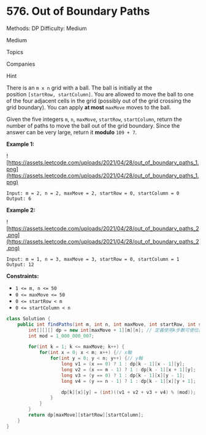 # 576. Out of Boundary Paths

Methods: DP
Difficulty: Medium

Medium

Topics

Companies

Hint

There is an `m x n` grid with a ball. The ball is initially at the position `[startRow, startColumn]`. You are allowed to move the ball to one of the four adjacent cells in the grid (possibly out of the grid crossing the grid boundary). You can apply **at most** `maxMove` moves to the ball.

Given the five integers `m`, `n`, `maxMove`, `startRow`, `startColumn`, return the number of paths to move the ball out of the grid boundary. Since the answer can be very large, return it **modulo** `109 + 7`.

**Example 1:**

![https://assets.leetcode.com/uploads/2021/04/28/out_of_boundary_paths_1.png](https://assets.leetcode.com/uploads/2021/04/28/out_of_boundary_paths_1.png)

```
Input: m = 2, n = 2, maxMove = 2, startRow = 0, startColumn = 0
Output: 6

```

**Example 2:**

![https://assets.leetcode.com/uploads/2021/04/28/out_of_boundary_paths_2.png](https://assets.leetcode.com/uploads/2021/04/28/out_of_boundary_paths_2.png)

```
Input: m = 1, n = 3, maxMove = 3, startRow = 0, startColumn = 1
Output: 12

```

**Constraints:**

- `1 <= m, n <= 50`
- `0 <= maxMove <= 50`
- `0 <= startRow < m`
- `0 <= startColumn < n`

```java
class Solution {
    public int findPaths(int m, int n, int maxMove, int startRow, int startColumn) {// 範例2= [3,2,3] [5,8,5] [11,12,11]
        int[][][] dp = new int[maxMove + 1][m][n]; // 定義使用k步數可使位置(i, j) 超過邊界 int[k][i][j]
        int mod = 1_000_000_007;

        for(int k = 1; k <= maxMove; k++) {
            for(int x = 0; x < m; x++) {// x軸
                for(int y = 0; y < n; y++) {// y軸
                    long v1 = (x == 0) ? 1 : dp[k - 1][x - 1][y];
                    long v2 = (x == m - 1) ? 1 : dp[k - 1][x + 1][y];
                    long v3 = (y == 0) ? 1 : dp[k - 1][x][y - 1];
                    long v4 = (y == n - 1) ? 1 : dp[k - 1][x][y + 1];

                    dp[k][x][y] = (int)((v1 + v2 + v3 + v4) % (mod));
                }
            }
        }
        return dp[maxMove][startRow][startColumn];
    }
}
```